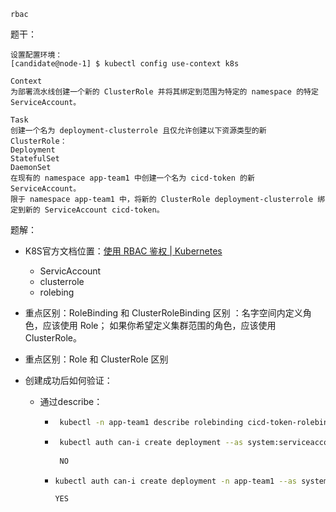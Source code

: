 `rbac`

题干：

```
设置配置环境：
[candidate@node-1] $ kubectl config use-context k8s

Context
为部署流水线创建一个新的 ClusterRole 并将其绑定到范围为特定的 namespace 的特定 ServiceAccount。

Task
创建一个名为 deployment-clusterrole 且仅允许创建以下资源类型的新 ClusterRole：
Deployment
StatefulSet
DaemonSet
在现有的 namespace app-team1 中创建一个名为 cicd-token 的新 ServiceAccount。
限于 namespace app-team1 中，将新的 ClusterRole deployment-clusterrole 绑定到新的 ServiceAccount cicd-token。
```

题解：

- K8S官方文档位置：[使用 RBAC 鉴权 | Kubernetes](https://kubernetes.io/zh-cn/docs/reference/access-authn-authz/rbac/#kubectl-create-role)

  - ServicAccount
  - clusterrole
  - rolebing

- 重点区别：RoleBinding 和 ClusterRoleBinding 区别 ：名字空间内定义角色，应该使用 Role； 如果你希望定义集群范围的角色，应该使用 ClusterRole。

- 重点区别：Role 和 ClusterRole 区别

- 创建成功后如何验证：

  - 通过describe：

    - ```sh
       kubectl -n app-team1 describe rolebinding cicd-token-rolebinding
      ```

    - ```sh
       kubectl auth can-i create deployment --as system:serviceaccount:app-team1:cicd-token 
       
       NO
      ```

    - ```sh
      kubectl auth can-i create deployment -n app-team1 --as system:serviceaccount:app-team1:cicd-token 
      
      YES
      ```

